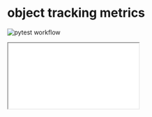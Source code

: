 # object tracking metrics
![pytest workflow](https://github.com/CassiaCai/marine_heatwaves/actions/workflows/pytest.yml/badge.svg)

<div>
  <iframe id=“inlineFrameExample”
      title=“Inline Frame Example”
      width=“500”
      height=“500"
      src=“https://htmlpreview.github.io/?https://raw.githubusercontent.com/CassiaCai/marine_heatwaves/main/figures/threedviz.html”>
  </iframe>
</div>
